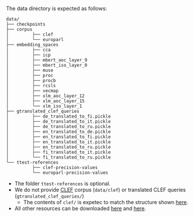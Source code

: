The data directory is expected as follows:
````
data/
├── checkpoints
├── corpus
│         ├── clef
│         └── europarl
├── embedding_spaces
│         ├── cca
│         ├── icp
│         ├── mbert_aoc_layer_9
│         ├── mbert_iso_layer_0
│         ├── muse
│         ├── proc
│         ├── procb
│         ├── rcsls
│         ├── vecmap
│         ├── xlm_aoc_layer_12
│         ├── xlm_aoc_layer_15
│         └── xlm_iso_layer_1
├── gtranslated_clef_queries
│         ├── de_translated_to_fi.pickle
│         ├── de_translated_to_it.pickle
│         ├── de_translated_to_ru.pickle
│         ├── en_translated_to_de.pickle
│         ├── en_translated_to_fi.pickle
│         ├── en_translated_to_it.pickle
│         ├── en_translated_to_ru.pickle
│         ├── fi_translated_to_it.pickle
│         └── fi_translated_to_ru.pickle
└── ttest-references
          ├── clef-precision-values
          └── europarl-precision-values
````

- The folder `ttest-references` is optional.
- We do not provide [CLEF](**http://catalog.elra.info/en-us/repository/browse/ELRA-E0008/**) corpus (`data/clef`) or translated CLEF queries (`gtranslated_clef_queries/`)
  - The contents of `clef/` is expetec to match the structure shown [here](**https://github.com/rlitschk/UnsupCLIR**).
- All other resources can be downloaded [here](**https://madata.bib.uni-mannheim.de/360/**) and [here](**https://madata.bib.uni-mannheim.de/361/**).